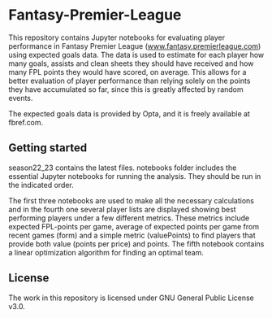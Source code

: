# Fantasy-Premier-League

This repository contains Jupyter notebooks for evaluating player performance in Fantasy Premier League (www.fantasy.premierleague.com) using expected goals data. The data is used to estimate for each player how many goals, assists and clean sheets they should have received and how many FPL points they would have scored, on average. This allows for a better evaluation of player performance than relying solely on the points they have accumulated so far, since this is greatly affected by random events.

The expected goals data is provided by Opta, and it is freely available at fbref.com.

## Getting started

season22_23 contains the latest files. notebooks folder includes the essential Jupyter notebooks for running the analysis. They should be run in the indicated order.

The first three notebooks are used to make all the necessary calculations and in the fourth one several player lists are displayed showing best performing players under a few 
different metrics. These metrics include expected FPL-points per game, average of expected points per game from recent games (form) and a simple metric (valuePoints) to find players that provide both value (points per price) and points. The fifth notebook contains a linear optimization algorithm for finding an optimal team.  

## License

The work in this repository is licensed under GNU General Public License v3.0.
